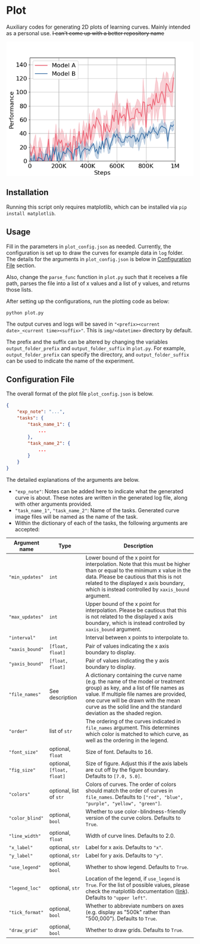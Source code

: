 # Plot
Auxiliary codes for generating 2D plots of learning curves. Mainly intended as a personal use. ~~I can't come up with a better repository name~~

![](img/example/task2.png)


## Installation

Running this script only requires matplotlib, which can be installed via `pip install matplotlib`.

## Usage

Fill in the parameters in `plot_config.json` as needed. Currently, the configuration is set up to draw the curves for example data in `log` folder. The details for the arguments in `plot_config.json` is below in [Configuration File](##Configuration-File) section.

Also, change the `parse_func` function in `plot.py` such that it receives a file path, parses the file into a list of x values and a list of y values, and returns those lists.

After setting up the configurations, run the plotting code as below:
```
python plot.py
```

The output curves and logs will be saved in
`"<prefix><current date>_<current time><suffix>"`.
This is `img/<datetime>` directory by default.


The prefix and the suffix can be altered by changing the
variables `output_folder_prefix` and `output_folder_suffix` in `plot.py`. For example, 
`output_folder_prefix` can specify the directory, and `output_folder_suffix` can be used to indicate the name of the experiment.


## Configuration File

The overall format of the plot file `plot_config.json` is below.
```json
{
    "exp_note": "...",
    "tasks": {
        "task_name_1": {
            ...
        },
        "task_name_2": {
            ...
        }
    }
}
```

The detailed explanations of the arguments are below.
- `"exp_note"`: Notes can be added here to indicate what the generated curve is about. These notes are written in the generated log file, along with other arguments provided.
- `"task_name_1"`, `"task_name_2"`: Name of the tasks. Generated curve image files will be named as the name of the task.
- Within the dictionary of each of the tasks, the following arguments are accepted:

| Argument name | Type | Description |
| --- | --- | --- |
| `"min_updates"` | `int` |  Lower bound of the x point for interpolation. Note that this must be higher than or equal to the minimum x value in the data. Please be cautious that this is not related to the displayed x axis boundary, which is instead controlled by `xaxis_bound` argument.
| `"max_updates"` | `int` | Upper bound of the x point for interpolation. Please be cautious that this is not related to the displayed x axis boundary, which is instead controlled by `xaxis_bound` argument.
| `"interval"` | `int` | Interval between x points to interpolate to.
| `"xaxis_bound"` | `[float, float]` | Pair of values indicating the x axis boundary to display.
| `"yaxis_bound"` | `[float, float]` | Pair of values indicating the y axis boundary to display.
| `"file_names"` | See description| A dictionary containing the curve name (e.g. the name of the model or treatment group) as key, and a list of file names as value. If multiple file names are provided, one curve will be drawn with the mean curve as the solid line and the standard deviation as the shaded region.
| `"order"` | list of `str` | The ordering of the curves indicated in `file_names` argument. This determines which color is matched to which curve, as well as the ordering in the legend.
| `"font_size"` | optional, `float` | Size of font. Defaults to 16.
| `"fig_size"` | optional, `[float, float]` | Size of figure. Adjust this if the axis labels are cut off by the figure boundary. Defaults to `[7.0, 5.0]`.
| `"colors"` | optional, list of `str` | Colors of curves. The order of colors should match the order of curves in `file_names`. Defaults to `["red", "blue", "purple", "yellow", "green"]`.
| `"color_blind"` | optional, `bool` | Whether to use color-blindness-friendly version of the curve colors. Defaults to `True`.
| `"line_width"` | optional, `float` | Width of curve lines. Defaults to 2.0.
| `"x_label"` | optional, `str` | Label for x axis. Defaults to `"x"`.
| `"y_label"` | optional, `str` | Label for y axis. Defaults to `"y"`.
| `"use_legend"` | optional, `bool` | Whether to show legend. Defaults to `True`.
| `"legend_loc"` | optional, `str` | Location of the legend, if `use_legend` is `True`. For the list of possible values, please check the matplotlib documentation ([link](https://matplotlib.org/stable/api/_as_gen/matplotlib.pyplot.legend.html)). Defaults to `"upper left"`.
| `"tick_format"` | optional, `bool` | Whether to abbreviate numbers on axes (e.g. display as "500k" rather than "500,000"). Defaults to `True`.
| `"draw_grid"` | optional, `bool` | Whether to draw grids. Defaults to `True`.
